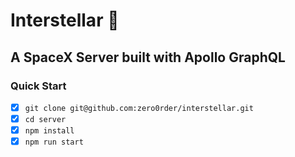 # Interstellar 🚀

## A SpaceX Server built with Apollo GraphQL

### Quick Start

- [x] `git clone git@github.com:zero0rder/interstellar.git`
- [x] `cd server`
- [x] `npm install`
- [x] `npm run start`